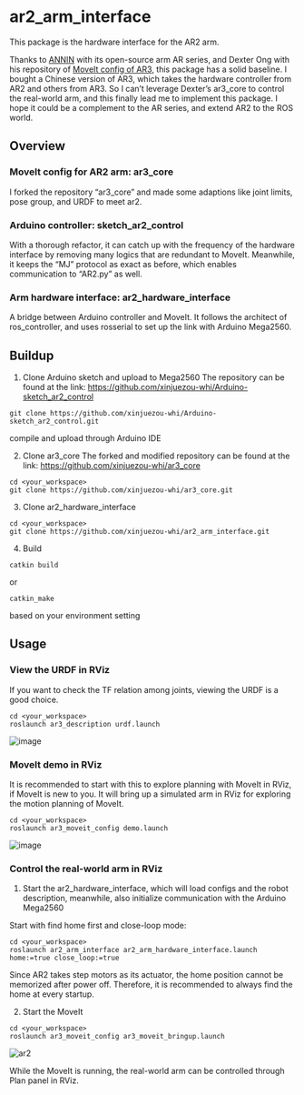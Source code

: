 # ar2_arm_interface

This package is the hardware interface for the AR2 arm.

Thanks to [ANNIN](https://www.anninrobotics.com/home) with its open-source arm AR series, and Dexter Ong with his repository of [MoveIt config of AR3](https://github.com/ongdexter/ar3_core), this package has a solid baseline. I bought a Chinese version of AR3, which takes the hardware controller from AR2 and others from AR3. So I can’t leverage Dexter’s ar3_core to control the real-world arm, and this finally lead me to implement this package. I hope it could be a complement to the AR series, and extend AR2 to the ROS world.

## Overview
### MoveIt config for AR2 arm: ar3_core
I forked the repository “ar3_core” and made some adaptions like joint limits, pose group, and URDF to meet ar2.

### Arduino controller: sketch_ar2_control
With a thorough refactor, it can catch up with the frequency of the hardware interface by removing many logics that are redundant to MoveIt. Meanwhile, it keeps the “MJ” protocol as exact as before, which enables communication to “AR2.py” as well.

### Arm hardware interface: ar2_hardware_interface
A bridge between Arduino controller and MoveIt. It follows the architect of ros_controller, and uses rosserial to set up the link with Arduino Mega2560.

## Buildup
1.	Clone Arduino sketch and upload to Mega2560
The repository can be found at the link:
https://github.com/xinjuezou-whi/Arduino-sketch_ar2_control

```
git clone https://github.com/xinjuezou-whi/Arduino-sketch_ar2_control.git
```

compile and upload through Arduino IDE

2.	Clone ar3_core
The forked and modified repository can be found at the link:
https://github.com/xinjuezou-whi/ar3_core

```
cd <your_workspace>
git clone https://github.com/xinjuezou-whi/ar3_core.git
```

3.	Clone ar2_hardware_interface
```
cd <your_workspace>
git clone https://github.com/xinjuezou-whi/ar2_arm_interface.git
```

4.	Build
```
catkin build
```
or
```
catkin_make
```
based on your environment setting

## Usage
### View the URDF in RViz
If you want to check the TF relation among joints, viewing the URDF is a good choice.

```
cd <your_workspace>
roslaunch ar3_description urdf.launch
```
![image](https://user-images.githubusercontent.com/72239958/183247213-5720789e-2100-4b05-984a-3cb20e74f99f.png)


### MoveIt demo in RViz
It is recommended to start with this to explore planning with MoveIt in RViz, if MoveIt is new to you. It will bring up a simulated arm in RViz for exploring the motion planning of MoveIt.

```
cd <your_workspace>
roslaunch ar3_moveit_config demo.launch
```
![image](https://user-images.githubusercontent.com/72239958/183247226-71a393b1-c512-4773-b8e3-832acdab59ad.png)


### Control the real-world arm in RViz
1.	Start the ar2_hardware_interface, which will load configs and the robot description, meanwhile, also initialize communication with the Arduino Mega2560

Start with find home first and close-loop mode:

```
cd <your_workspace>
roslaunch ar2_arm_interface ar2_arm_hardware_interface.launch home:=true close_loop:=true
```

Since AR2 takes step motors as its actuator, the home position cannot be memorized after power off. Therefore, it is recommended to always find the home at every startup.

2.	Start the MoveIt
```
cd <your_workspace>
roslaunch ar3_moveit_config ar3_moveit_bringup.launch
```
![ar2](https://user-images.githubusercontent.com/72239958/183247871-0b461c60-7794-4c48-bb19-d14dfafafe43.gif)

While the MoveIt is running, the real-world arm can be controlled through Plan panel in RViz.
